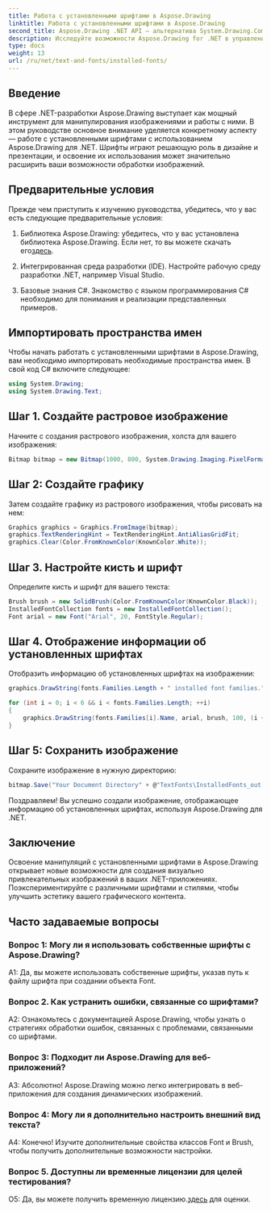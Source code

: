 ```yaml
---
title: Работа с установленными шрифтами в Aspose.Drawing
linktitle: Работа с установленными шрифтами в Aspose.Drawing
second_title: Aspose.Drawing .NET API — альтернатива System.Drawing.Common
description: Исследуйте возможности Aspose.Drawing for .NET в управлении установленными шрифтами. Улучшите свои навыки обработки изображений с помощью этого подробного руководства.
type: docs
weight: 13
url: /ru/net/text-and-fonts/installed-fonts/
---
```

## Введение

В сфере .NET-разработки Aspose.Drawing выступает как мощный инструмент для манипулирования изображениями и работы с ними. В этом руководстве основное внимание уделяется конкретному аспекту — работе с установленными шрифтами с использованием Aspose.Drawing для .NET. Шрифты играют решающую роль в дизайне и презентации, и освоение их использования может значительно расширить ваши возможности обработки изображений.

## Предварительные условия

Прежде чем приступить к изучению руководства, убедитесь, что у вас есть следующие предварительные условия:

1.  Библиотека Aspose.Drawing: убедитесь, что у вас установлена библиотека Aspose.Drawing. Если нет, то вы можете скачать его[здесь](https://releases.aspose.com/drawing/net/).

2. Интегрированная среда разработки (IDE). Настройте рабочую среду разработки .NET, например Visual Studio.

3. Базовые знания C#. Знакомство с языком программирования C# необходимо для понимания и реализации представленных примеров.

## Импортировать пространства имен

Чтобы начать работать с установленными шрифтами в Aspose.Drawing, вам необходимо импортировать необходимые пространства имен. В свой код C# включите следующее:

```csharp
using System.Drawing;
using System.Drawing.Text;
```

## Шаг 1. Создайте растровое изображение

Начните с создания растрового изображения, холста для вашего изображения:

```csharp
Bitmap bitmap = new Bitmap(1000, 800, System.Drawing.Imaging.PixelFormat.Format32bppPArgb);
```

## Шаг 2: Создайте графику

Затем создайте графику из растрового изображения, чтобы рисовать на нем:

```csharp
Graphics graphics = Graphics.FromImage(bitmap);
graphics.TextRenderingHint = TextRenderingHint.AntiAliasGridFit;
graphics.Clear(Color.FromKnownColor(KnownColor.White));
```

## Шаг 3. Настройте кисть и шрифт

Определите кисть и шрифт для вашего текста:

```csharp
Brush brush = new SolidBrush(Color.FromKnownColor(KnownColor.Black));
InstalledFontCollection fonts = new InstalledFontCollection();
Font arial = new Font("Arial", 20, FontStyle.Regular);
```

## Шаг 4. Отображение информации об установленных шрифтах

Отобразить информацию об установленных шрифтах на изображении:

```csharp
graphics.DrawString(fonts.Families.Length + " installed font families.", arial, brush, 100, 100);

for (int i = 0; i < 6 && i < fonts.Families.Length; ++i)
{
    graphics.DrawString(fonts.Families[i].Name, arial, brush, 100, (i + 2) * 100);
}
```

## Шаг 5: Сохранить изображение

Сохраните изображение в нужную директорию:

```csharp
bitmap.Save("Your Document Directory" + @"TextFonts\InstalledFonts_out.png");
```

Поздравляем! Вы успешно создали изображение, отображающее информацию об установленных шрифтах, используя Aspose.Drawing для .NET.

## Заключение

Освоение манипуляций с установленными шрифтами в Aspose.Drawing открывает новые возможности для создания визуально привлекательных изображений в ваших .NET-приложениях. Поэкспериментируйте с различными шрифтами и стилями, чтобы улучшить эстетику вашего графического контента.

## Часто задаваемые вопросы

### Вопрос 1: Могу ли я использовать собственные шрифты с Aspose.Drawing?

A1: Да, вы можете использовать собственные шрифты, указав путь к файлу шрифта при создании объекта Font.

### Вопрос 2. Как устранить ошибки, связанные со шрифтами?

A2: Ознакомьтесь с документацией Aspose.Drawing, чтобы узнать о стратегиях обработки ошибок, связанных с проблемами, связанными со шрифтами.

### Вопрос 3: Подходит ли Aspose.Drawing для веб-приложений?

А3: Абсолютно! Aspose.Drawing можно легко интегрировать в веб-приложения для создания динамических изображений.

### Вопрос 4: Могу ли я дополнительно настроить внешний вид текста?

А4: Конечно! Изучите дополнительные свойства классов Font и Brush, чтобы получить дополнительные возможности настройки.

### Вопрос 5. Доступны ли временные лицензии для целей тестирования?

 О5: Да, вы можете получить временную лицензию.[здесь](https://purchase.aspose.com/temporary-license/) для оценки.
